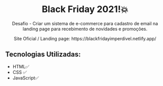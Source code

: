 <h1 align='center'> Black Friday 2021!💥</h1>
<p align = 'center'> Desafio - Criar um sistema de e-commerce para cadastro de email na landing page para recebimento de novidades e promoções.</p>
<p align = 'center'>  Site Oficial / Landing page: https://blackfridayimperdivel.netlify.app/ </p>

<h2>Tecnologias Utilizadas:</h2>
<ul>
  <li> HTML✅</li>
  <li> CSS ✅</li>
  <li> JavaScript✅</li>
  </ul>



